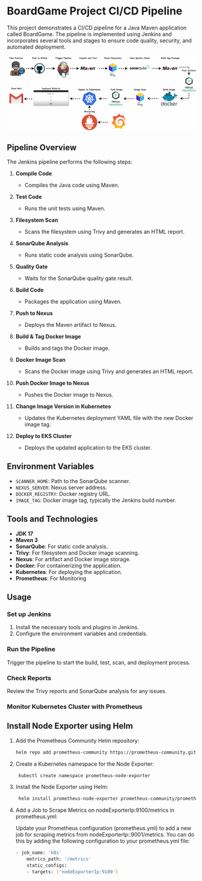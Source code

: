# BoardGame Project CI/CD Pipeline

This project demonstrates a CI/CD pipeline for a Java Maven application called BoardGame. The pipeline is implemented using Jenkins and incorporates several tools and stages to ensure code quality, security, and automated deployment.

![Project Map](./Project_Flow.gif)

## Pipeline Overview

The Jenkins pipeline performs the following steps:

1. **Compile Code**
   - Compiles the Java code using Maven.
   
2. **Test Code**
   - Runs the unit tests using Maven.
   
3. **Filesystem Scan**
   - Scans the filesystem using Trivy and generates an HTML report.
   
4. **SonarQube Analysis**
   - Runs static code analysis using SonarQube.
   
5. **Quality Gate**
   - Waits for the SonarQube quality gate result.
   
6. **Build Code**
   - Packages the application using Maven.
   
7. **Push to Nexus**
   - Deploys the Maven artifact to Nexus.
   
8. **Build & Tag Docker Image**
   - Builds and tags the Docker image.
   
9. **Docker Image Scan**
   - Scans the Docker image using Trivy and generates an HTML report.
   
10. **Push Docker Image to Nexus**
    - Pushes the Docker image to Nexus.
    
11. **Change Image Version in Kubernetes**
    - Updates the Kubernetes deployment YAML file with the new Docker image tag.
    
12. **Deploy to EKS Cluster**
    - Deploys the updated application to the EKS cluster.

## Environment Variables

- `SCANNER_HOME`: Path to the SonarQube scanner.
- `NEXUS_SERVER`: Nexus server address.
- `DOCKER_REGISTRY`: Docker registry URL.
- `IMAGE_TAG`: Docker image tag, typically the Jenkins build number.

## Tools and Technologies

- **JDK 17**
- **Maven 3**
- **SonarQube**: For static code analysis.
- **Trivy**: For filesystem and Docker image scanning.
- **Nexus**: For artifact and Docker image storage.
- **Docker**: For containerizing the application.
- **Kubernetes**: For deploying the application.
- **Prometheus**: For Monitoring 


## Usage

### Set up Jenkins
1. Install the necessary tools and plugins in Jenkins.
2. Configure the environment variables and credentials.

### Run the Pipeline
Trigger the pipeline to start the build, test, scan, and deployment process.

### Check Reports
Review the Trivy reports and SonarQube analysis for any issues.

### Monitor Kubernetes Cluster with Prometheus

## Install Node Exporter using Helm

1. Add the Prometheus Community Helm repository:

   ```sh
   helm repo add prometheus-community https://prometheus-community.github.io/helm-charts
   ```

2. Create a Kubernetes namespace for the Node Exporter:
   ```sh
    kubectl create namespace prometheus-node-exporter
    ```

3. Install the Node Exporter using Helm:

   ```sh
    helm install prometheus-node-exporter prometheus-community/prometheus-node-exporter --namespace prometheus-node-exporter
    ```

4. Add a Job to Scrape Metrics on nodeExporterIp:9100/metrics in prometheus.yml:

    Update your Prometheus configuration (prometheus.yml) to add a new job for scraping metrics from nodeExporterIp::9001/metrics. You can do this by adding the following configuration to your prometheus.yml file:

    ```sh
    - job_name: 'k8s'
        metrics_path: '/metrics'
        static_configs:
        - targets: ['nodeExporterIp:9100']
    ```